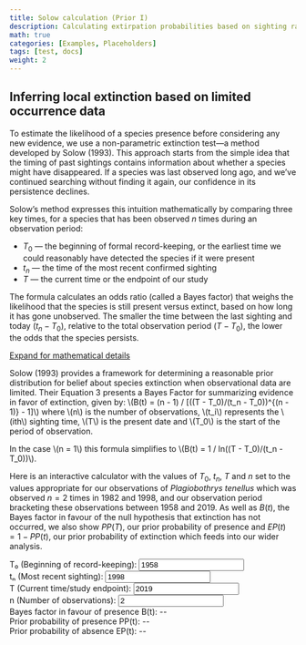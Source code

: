 ```yaml
---
title: Solow calculation (Prior I)
description: Calculating extirpation probabilities based on sighting rates
math: true
categories: [Examples, Placeholders]
tags: [test, docs]
weight: 2
---
```


## Inferring local extinction based on limited occurrence data

To estimate the likelihood of a species presence before considering any new evidence, 
we use a non-parametric extinction test—a method developed by Solow (1993).
This approach starts from the simple idea that the timing of past sightings contains 
information about whether a species might have disappeared. If a species was last observed 
long ago, and we’ve continued searching without finding it again, our confidence in 
its persistence declines. 

Solow’s method expresses this intuition mathematically by comparing three key times, for
a species that has been observed $n$ times during an observation period: 

* $T_0$ — the beginning of formal record-keeping, or the earliest 
time we could reasonably have detected the species if it were present
* $t_n$ — the time of the most recent confirmed sighting
* $T$ — the current time or the endpoint of our study 

The formula calculates an odds ratio (called a Bayes factor) that weighs the 
likelihood that the species is still present versus extinct, based on how long it has 
gone unobserved. The smaller the time between the last sighting and today $(t_n - T_0)$, 
relative to the total observation period $(T - T_0)$, the lower the odds that the 
species persists. 

<p>
  <a class="btn btn-primary" data-bs-toggle="collapse" href="#collapseExample" role="button" aria-expanded="false" aria-controls="collapseExample">
    Expand for mathematical details
  </a>
</p>
<div class="collapse" id="collapseExample">
  <div class="card card-body">

<p>
Solow (1993) provides a framework for determining a reasonable prior distribution 
for belief about species extinction when observational data are limited. 
Their Equation 3 presents a Bayes Factor for summarizing evidence in favor of extinction, 
given by: \(B(t) = (n - 1) / [((T - T_0)/(t_n - T_0))^{(n - 1)} - 1]\) where \(n\) is the number of 
observations, \(t_i\) represents the \(ith\) sighting time, \(T\) is the present date and \(T_0\) is
the start of the period of observation.
</p>
<p>
In the case \(n = 1\) this formula simplifies to 
\(B(t) = 1 / ln((T - T_0)/(t_n - T_0))\).
</p>


Here is an interactive calculator with the values of $T_0$, $t_n$, $T$ and $n$ set to the values appropriate
for our observations of _Plagiobothrys tenellus_ which was observed $n=2$ times in 1982 and 1998, and our
observation period bracketing these observations between 1958 and 2019. As well as $B(t)$, the Bayes factor in
favour of the null hypothesis that extinction has not occurred, we also show $PP(T)$, our prior probability of
presence and $EP(t) = 1 - PP(t)$, our prior probability of extinction which feeds into our wider analysis.

<div class="solow-container">
<link rel="stylesheet" href="../../../css/solow.css">

<div class="input-group">
    <label for="solow-t0">T₀ (Beginning of record-keeping):</label>
    <input type="number" id="solow-t0" value="1958">
</div>

<div class="input-group">
    <label for="solow-tn">tₙ (Most recent sighting):</label>
    <input type="number" id="solow-tn" value="1998">
</div>

<div class="input-group">
    <label for="solow-T">T (Current time/study endpoint):</label>
    <input type="number" id="solow-T" value="2019">
</div>

<div class="input-group">
    <label for="solow-n">n (Number of observations):</label>
    <input type="number" id="solow-n" value="2" min="1">
</div>

<div class="results" id="solow-results">
    <div class="result-item">
        <span class="result-label">Bayes factor in favour of presence B(t):</span>
        <span class="result-value" id="solow-bt">--</span>
    </div>
    <div class="result-item">
        <span class="result-label">Prior probability of presence PP(t):</span>
        <span class="result-value" id="solow-pp">--</span>
    </div>
    <div class="result-item">
        <span class="result-label">Prior probability of absence EP(t):</span>
        <span class="result-value" id="solow-ep">--</span>
    </div>
</div>
</div>

</div>

<script src="../../../js/solow.js"></script>

</div>
